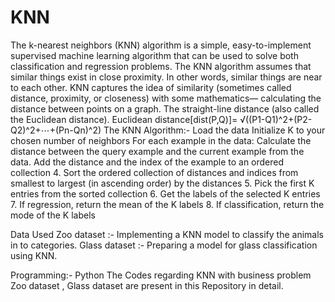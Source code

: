 # KNN
The k-nearest neighbors (KNN) algorithm is a simple, easy-to-implement supervised machine learning algorithm that can be used to solve both classification and regression problems.
The KNN algorithm assumes that similar things exist in close proximity. In other words, similar things are near to each other.
KNN captures the idea of similarity (sometimes called distance, proximity, or closeness) with some mathematics— calculating the distance between points on a graph. The straight-line distance (also called the Euclidean distance).
Euclidean distance[dist(P,Q)]= √((P1-Q1)^2+(P2-Q2)^2+⋯+(Pn-Qn)^2)
The KNN Algorithm:-
	Load the data
	Initialize K to your chosen number of neighbors
	For each example in the data:
	Calculate the distance between the query example and the current example from the data.
	Add the distance and the index of the example to an ordered collection
4. Sort the ordered collection of distances and indices from smallest to largest (in ascending order) by the distances
5. Pick the first K entries from the sorted collection
6. Get the labels of the selected K entries
7. If regression, return the mean of the K labels
8. If classification, return the mode of the K labels


Data Used 
	Zoo dataset :- Implementing a KNN model to classify the animals in to categories.
	Glass dataset :- Preparing a model for glass classification using KNN.

Programming:- Python
The Codes regarding  KNN with  business problem Zoo dataset , Glass dataset  are present in this Repository in detail.
